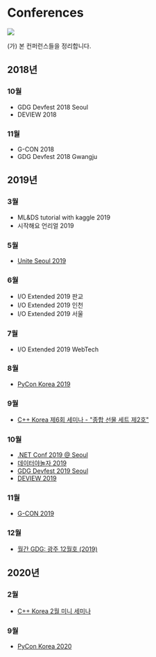# Conferences
![](https://img.shields.io/github/repo-size/startergate/Conferences.svg)

(가) 본 컨퍼런스들을 정리합니다.

## 2018년
### 10월
* GDG Devfest 2018 Seoul
* DEVIEW 2018
### 11월
* G-CON 2018
* GDG Devfest 2018 Gwangju
## 2019년
### 3월
* ML&DS tutorial with kaggle 2019
* 시작해요 언리얼 2019
### 5월
* [Unite Seoul 2019](Unite-Seoul-2019/)
### 6월
* I/O Extended 2019 판교
* I/O Extended 2019 인천
* I/O Extended 2019 서울
### 7월
* I/O Extended 2019 WebTech
### 8월
* [PyCon Korea 2019](https://github.com/surplus-developer/PyConKorea2019)
### 9월
* [C++ Korea 제6회 세미나 - "종합 선물 세트 제2호"](Cpp-KR-Seminar-6/)
### 10월
* [.NET Conf 2019 @ Seoul](dotNet-Conf-2019-Seoul/)
* [데이터야놀자 2019](datayanolja-2019/)
* [GDG Devfest 2019 Seoul](gdg-devfest-seoul-2019/)
* [DEVIEW 2019](deview-2019/)
### 11월
* [G-CON 2019](G-CON-2019/)
### 12월
* [월간 GDG: 광주 12월호 (2019)](monthly-gdg-gwangju-2019-12/)
## 2020년
### 2월
* [C++ Korea 2월 미니 세미나](Cpp-KR-mini-2020-2/)
### 9월
* [PyCon Korea 2020](pycon-kr-2020/)
